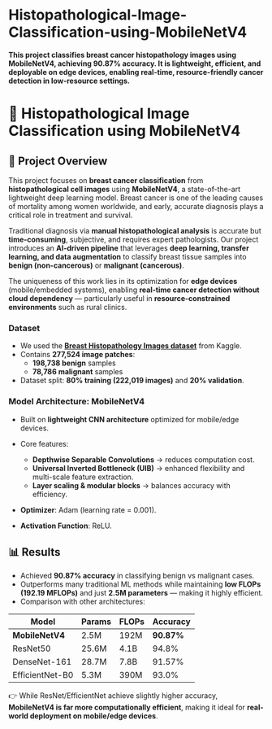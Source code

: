 # Histopathological-Image-Classification-using-MobileNetV4

**This project classifies breast cancer histopathology images using MobileNetV4, achieving 90.87% accuracy. It is lightweight, efficient, and deployable on edge devices, enabling real-time, resource-friendly cancer detection in low-resource settings.**


# 🔬 Histopathological Image Classification using MobileNetV4

## 📌 Project Overview

This project focuses on **breast cancer classification** from **histopathological cell images** using **MobileNetV4**, a state-of-the-art lightweight deep learning model. Breast cancer is one of the leading causes of mortality among women worldwide, and early, accurate diagnosis plays a critical role in treatment and survival.

Traditional diagnosis via **manual histopathological analysis** is accurate but **time-consuming**, subjective, and requires expert pathologists. Our project introduces an **AI-driven pipeline** that leverages **deep learning, transfer learning, and data augmentation** to classify breast tissue samples into **benign (non-cancerous)** or **malignant (cancerous)**.

The uniqueness of this work lies in its optimization for **edge devices** (mobile/embedded systems), enabling **real-time cancer detection without cloud dependency** — particularly useful in **resource-constrained environments** such as rural clinics.


### Dataset

* We used the [**Breast Histopathology Images dataset**](https://www.kaggle.com/datasets/paultimothymooney/breast-histopathology-images) from Kaggle.  
* Contains **277,524 image patches**:  
  * **198,738 benign** samples  
  * **78,786 malignant** samples  
* Dataset split: **80% training (222,019 images)** and **20% validation**.  



### Model Architecture: MobileNetV4

* Built on **lightweight CNN architecture** optimized for mobile/edge devices.
* Core features:

  * **Depthwise Separable Convolutions** → reduces computation cost.
  * **Universal Inverted Bottleneck (UIB)** → enhanced flexibility and multi-scale feature extraction.
  * **Layer scaling & modular blocks** → balances accuracy with efficiency.
* **Optimizer**: Adam (learning rate = 0.001).
* **Activation Function**: ReLU.


## 📊 Results

* Achieved **90.87% accuracy** in classifying benign vs malignant cases.
* Outperforms many traditional ML methods while maintaining **low FLOPs (192.19 MFLOPs)** and just **2.5M parameters** — making it highly efficient.
* Comparison with other architectures:

| Model           | Params | FLOPs | Accuracy   |
| --------------- | ------ | ----- | ---------- |
| **MobileNetV4** | 2.5M   | 192M  | **90.87%** |
| ResNet50        | 25.6M  | 4.1B  | 94.8%      |
| DenseNet-161    | 28.7M  | 7.8B  | 91.57%     |
| EfficientNet-B0 | 5.3M   | 390M  | 93.0%      |

👉 While ResNet/EfficientNet achieve slightly higher accuracy, **MobileNetV4 is far more computationally efficient**, making it ideal for **real-world deployment on mobile/edge devices**.


